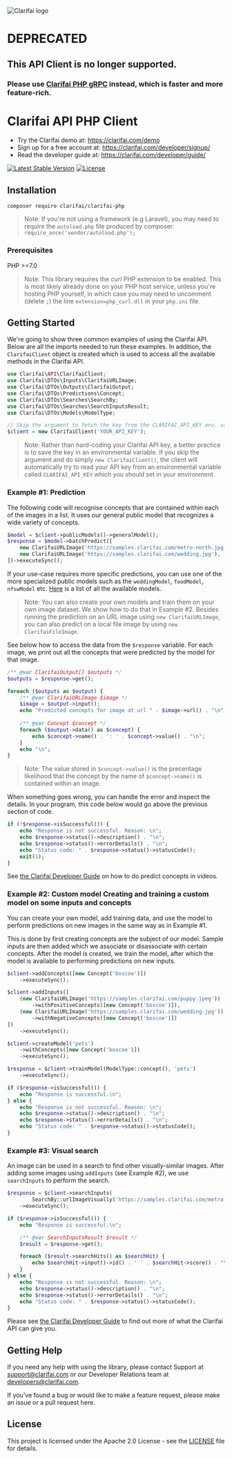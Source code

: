 ![Clarifai logo](docs/logo.png)

# DEPRECATED

## This API Client is no longer supported.

### Please use [Clarifai PHP gRPC](https://github.com/Clarifai/clarifai-php-grpc) instead, which is faster and more feature-rich.

# Clarifai API PHP Client

- Try the Clarifai demo at: https://clarifai.com/demo
- Sign up for a free account at: https://clarifai.com/developer/signup/
- Read the developer guide at: https://clarifai.com/developer/guide/


[![Latest Stable Version](https://poser.pugx.org/clarifai/clarifai-php/version)](https://packagist.org/packages/clarifai/clarifai-php)
[![License](https://poser.pugx.org/clarifai/clarifai-php/license)](https://github.com/Clarifai/clarifai-php/blob/master/LICENSE)


## Installation

`composer require clarifai/clarifai-php`

> Note: If you're not using a framework (e.g Laravel), you may need to require the `autoload.php`
file produced by composer: `require_once('vendor/autoload.php');`

###  Prerequisites

PHP >=7.0

> Note: This library requires the *curl* PHP extension to be enabled. This is most likely already
done on your PHP host service, unless you're hosting PHP yourself, in which case you may need to 
uncomment (delete `;`) the line `extension=php_curl.dll` in your `php.ini` file.

## Getting Started

We're going to show three common examples of using the Clarifai API. Below are all the imports
needed to run these examples. In addition, the `ClarifaiClient` object is created which is used to
access all the available methods in the Clarifai API.

```php
use Clarifai\API\ClarifaiClient;
use Clarifai\DTOs\Inputs\ClarifaiURLImage;
use Clarifai\DTOs\Outputs\ClarifaiOutput;
use Clarifai\DTOs\Predictions\Concept;
use Clarifai\DTOs\Searches\SearchBy;
use Clarifai\DTOs\Searches\SearchInputsResult;
use Clarifai\DTOs\Models\ModelType;

// Skip the argument to fetch the key from the CLARIFAI_API_KEY env. variable
$client = new ClarifaiClient('YOUR_API_KEY');
```

> Note: Rather than hard-coding your Clarifai API key, a better practice is to save the key in an
environmental variable. If you skip the argument and do simply `new ClarifaiClient()`, the client
will automatically try to read your API key from an environmental variable called `CLARIFAI_API_KEY`
which you should set in your environment.

### Example #1: Prediction

The following code will recognise concepts that are contained within each of the images in a list.
It uses our general public model that recognizes a wide variety of concepts.

```php
$model = $client->publicModels()->generalModel();
$response = $model->batchPredict([
    new ClarifaiURLImage('https://samples.clarifai.com/metro-north.jpg'),
    new ClarifaiURLImage('https://samples.clarifai.com/wedding.jpg'),
])->executeSync();
```

If your use-case requires more specific predictions, you can use one of the more specialized public
models such as the `weddingModel`, `foodModel`, `nfswModel` etc.
[Here](https://clarifai.com/models/) is a list of all the available models.

> Note: You can also create your own models and train them on your own image dataset. We show how
to do that in Example #2. Besides running the prediction on an URL image using
`new ClarifaiURLImage`, you can also predict on a local file image by using `new ClarifaiFileImage`.

See below how to access the data from the `$response` variable. For each image, we print out
all the concepts that were predicted by the model for that image.

```php
/** @var ClarifaiOutput[] $outputs */
$outputs = $response->get();

foreach ($outputs as $output) {
    /** @var ClarifaiURLImage $image */
    $image = $output->input();
    echo "Predicted concepts for image at url " . $image->url() . "\n";
    
    /** @var Concept $concept */
    foreach ($output->data() as $concept) {
        echo $concept->name() . ': ' . $concept->value() . "\n";
    }
    echo "\n";
}
```

> Note: The value stored in `$concept->value()` is the precentage likelihood that the concept by
the name of `$concept->name()` is contained within an image.

When something goes wrong, you can handle the error and inspect the details. In your program, this
code below would go above the previous section of code.

```php
if (!$response->isSuccessful()) {
    echo "Response is not successful. Reason: \n";
    echo $response->status()->description() . "\n";
    echo $response->status()->errorDetails() . "\n";
    echo "Status code: " . $response->status()->statusCode();
    exit(1);
}
```

See [the Clarifai Developer Guide](https://clarifai.com/developer/guide/) on how to do predict
concepts in videos.

### Example #2: Custom model Creating and training a custom model on some inputs and concepts

You can create your own model, add training data, and use the model to perform predictions on
new images in the same way as in Example #1.

This is done by first creating concepts are the subject of our model. Sample inputs are then
added which we associate or disassociate with certain concepts. After the model is created, we train
the model, after which the model is available to performing predictions on new inputs.

```php
$client->addConcepts([new Concept('boscoe')])
    ->executeSync();

$client->addInputs([
    (new ClarifaiURLImage('https://samples.clarifai.com/puppy.jpeg'))
        ->withPositiveConcepts([new Concept('boscoe')]),
    (new ClarifaiURLImage('https://samples.clarifai.com/wedding.jpg'))
        ->withNegativeConcepts([new Concept('boscoe')])
])
    ->executeSync();

$client->createModel('pets')
    ->withConcepts([new Concept('boscoe')])
    ->executeSync();

$response = $client->trainModel(ModelType::concept(), 'pets')
    ->executeSync();

if ($response->isSuccessful()) {
    echo "Response is successful.\n";
} else {
    echo "Response is not successful. Reason: \n";
    echo $response->status()->description() . "\n";
    echo $response->status()->errorDetails() . "\n";
    echo "Status code: " . $response->status()->statusCode();
}
```

### Example #3: Visual search

An image can be used in a search to find other visually-similar images. After adding some images
using `addInputs` (see Example #2), we use `searchInputs` to perform the search.


```php
$response = $client->searchInputs(
        SearchBy::urlImageVisually('https://samples.clarifai.com/metro-north.jpg'))
    ->executeSync();

if ($response->isSuccessful()) {
    echo "Response is successful.\n";

    /** @var SearchInputsResult $result */
    $result = $response->get();

    foreach ($result->searchHits() as $searchHit) {
        echo $searchHit->input()->id() . ' ' . $searchHit->score() . "\n";
    }
} else {
    echo "Response is not successful. Reason: \n";
    echo $response->status()->description() . "\n";
    echo $response->status()->errorDetails() . "\n";
    echo "Status code: " . $response->status()->statusCode();
}
```

Please see [the Clarifai Developer Guide](https://clarifai.com/developer/guide/) to find out more
of what the Clarifai API can give you.

## Getting Help

If you need any help with using the library, please contact Support at support@clarifai.com or our
Developer Relations team at developers@clarifai.com.

If you've found a bug or would like to make a feature request, please make an issue or a pull
request here.


## License

This project is licensed under the Apache 2.0 License - see the [LICENSE](LICENSE) file for details.
